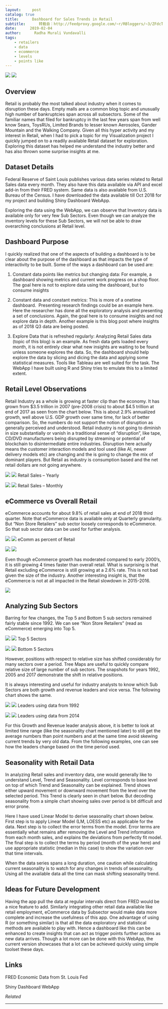 ```yaml
---
layout:     post
catalog: true
title:      Dashboard for Sales Trends in Retail
subtitle:      转载自：http://feedproxy.google.com/~r/RBloggers/~3/ZFdcTbpS618/
date:      2019-02-04
author:      Radha Murali Vundavalli
tags:
    - retailers
    - data
    - ecommerce
    - levels
    - points like
---
```






![](https://i2.wp.com/nycdatascience.com/blog/wp-content/uploads/2019/02/analytics-3268935_1920-1024x767.png?w=450&ssl=1)
![](https://i2.wp.com/nycdatascience.com/blog/wp-content/uploads/2019/02/analytics-3268935_1920-1024x767.png?w=450&ssl=1)


## Overview

Retail is probably the most talked about industry when it comes to disruption these days. Empty malls are a common blog topic and unusually high number of bankruptcies span across all subsectors. Some of the familiar names that filed for bankruptcy in the last few years span from well know Sears, ToysRUs, Limited Brands to lesser known Aerosoles, Gander Mountain and the Walking Company. Given all this hyper activity and my interest in Retail, when I had to pick a topic for my Visualization project I quickly jumped on to a readily available Retail dataset for exploration. Exploring this dataset has helped me understand the industry better and has also thrown some surprise insights at me.

## Dataset Details

Federal Reserve of Saint Louis publishes various data series related to Retail Sales data every month. They also have this data available via API and excel add-in from their FRED system. Same data is also available from U.S. Bureau of the Census. I have downloaded the data available till Oct 2018 for my project and building Shiny Dashboard WebApp.

Exploring the data using the WebApp, we can observe that Inventory data is available only for very few Sub Sectors. Even though we can analyze the inventory levels for these Sub Sectors, we will not be able to draw overarching conclusions at Retail level. 

## Dashboard Purpose

I quickly realized that one of the aspects of building a dashboard is to be clear about the purpose of the dashboard as that impacts the type of interactivity to be built. Some of the ways a dashboard can be used are:

1. Constant data points like metrics but changing data: For example, a dashboard showing metrics and current work progress on a shop floor. The goal here is not to explore data using the dashboard, but to consume insights

1. Constant data and constant metrics: This is more of a onetime dashboard.  Presenting research findings could be an example here. Here the researcher has done all the exploratory analysis and presenting a set of conclusions. Again, the goal here is to consume insights and not explore data in depth. Another example is this blog post where insights as of 2018 Q3 data are being posted.

1. Explore Data that is refreshed regularly: Analyzing Retail Sales data (topic of this blog) is an example. As fresh data gets loaded every month, it is not entirely clear what new insights are waiting to be found unless someone explores the data. So, the dashboard should help explore the data by slicing and dicing the data and applying some statistical measures. Tools like Tableau are well suited for the task. The WebApp I have built using R and Shiny tries to emulate this to a limited extent.


## Retail Level Observations 

Retail Industry as a whole is growing at faster clip than the economy. It has grown from $3.5 trillion in 2007 (pre-2008 crisis) to about $4.5 trillion at end of 2017 as seen from the chart below. This is about 2.9% annualized growth, well above U.S. GDP growth over same time, for lack of better comparison. So, the numbers do not support the notion of disruption as generally perceived and understood. Retail industry is not going to diminish in size substantially or vanish in a traditional sense of “disruption”, like tape, CD/DVD manufacturers being disrupted by streaming or potential of blockchain to disintermediate entire industries. Disruption here actually means the customer interaction models and tool used (like AI, newer delivery models etc) are changing and the is going to change the mix of dominant players. But Retail as industry is consumption based and the net retail dollars are not going anywhere.


![](https://i1.wp.com/nycdatascience.com/blog/wp-content/uploads/2019/02/newplot-3-1.png?w=456&ssl=1)
![](https://i1.wp.com/nycdatascience.com/blog/wp-content/uploads/2019/02/newplot-3-1.png?w=456&ssl=1)
Retail Sales – Yearly


![](https://i2.wp.com/nycdatascience.com/blog/wp-content/uploads/2019/02/newplot-2.png?w=456&ssl=1)
![](https://i2.wp.com/nycdatascience.com/blog/wp-content/uploads/2019/02/newplot-2.png?w=456&ssl=1)
Retail Sales – Monthly


## eCommerce vs Overall Retail

eCommerce accounts for about 9.8% of retail sales at end of 2018 third quarter. Note that eCommerce data is available only at Quarterly granularity. But “Non Store Retailers” sub sector loosely corresponds to eCommerce. So that sub sector data can be used for further analysis.


![](https://i1.wp.com/nycdatascience.com/blog/wp-content/uploads/2019/02/eCommercePercent.png?w=456&ssl=1)
![](https://i1.wp.com/nycdatascience.com/blog/wp-content/uploads/2019/02/eCommercePercent.png?w=456&ssl=1)
eComm as percent of Retail


![](https://i1.wp.com/nycdatascience.com/blog/wp-content/uploads/2019/02/RetailVsEcomm.png?w=456&ssl=1)
![](https://i1.wp.com/nycdatascience.com/blog/wp-content/uploads/2019/02/RetailVsEcomm.png?w=456&ssl=1)



Even though eCommerce growth has moderated compared to early 2000’s, it is still growing 4 times faster than overall retail. What is surprising is that Retail excluding eCommerce is still growing at a 2.6% rate. This is not bad given the size of the industry. Another interesting insight is, that the eCommerce is not at all impacted in the Retail slowdown in 2015-2016.

![](https://i2.wp.com/nycdatascience.com/blog/wp-content/uploads/2019/02/ecommAndRetailGrowth.png?w=456&ssl=1)


## Analyzing Sub Sectors

Barring for few changes, the Top 5 and Bottom 5 sub sectors remained fairly stable since 1992. We can see “Non Store Retailers” (read as eCommerce) emerging into Top 5.


![](https://i0.wp.com/nycdatascience.com/blog/wp-content/uploads/2019/02/Top5.png?w=456&ssl=1)
![](https://i0.wp.com/nycdatascience.com/blog/wp-content/uploads/2019/02/Top5.png?w=456&ssl=1)
Top 5 Sectors


![](https://i1.wp.com/nycdatascience.com/blog/wp-content/uploads/2019/02/Bottom5.png?w=456&ssl=1)
![](https://i1.wp.com/nycdatascience.com/blog/wp-content/uploads/2019/02/Bottom5.png?w=456&ssl=1)
Bottom 5 Sectors


However, positions with respect to relative size has shifted considerably for many sectors over a period. Tree Maps are useful to quickly compare relative size of large number of sub sectors. The snapshots for years 1992, 2005 and 2017 demonstrate the shift in relative positions.

It is always interesting and useful for industry analysts to know which Sub Sectors are both growth and revenue leaders and vice versa. The following chart shows the same. 


![](https://i2.wp.com/nycdatascience.com/blog/wp-content/uploads/2019/02/leaders1992.png?w=456&ssl=1)
![](https://i2.wp.com/nycdatascience.com/blog/wp-content/uploads/2019/02/leaders1992.png?w=456&ssl=1)
Leaders using data from 1992


![](https://i2.wp.com/nycdatascience.com/blog/wp-content/uploads/2019/02/leaders2014.png?w=456&ssl=1)
![](https://i2.wp.com/nycdatascience.com/blog/wp-content/uploads/2019/02/leaders2014.png?w=456&ssl=1)
Leaders using data from 2014


For this Growth and Revenue leader analysis above, it is better to look at limited time range (like the seasonality chart mentioned later) to still get the average numbers than point numbers and at the same time avoid skewing current trends by very old data. From the following examples, one can see how the leaders change based on the time period used.

## Seasonality with Retail Data

In analyzing Retail sales and inventory data, one would generally like to understand Level, Trend and Seasonality. Level corresponds to base level on top of which Trend and Seasonality can be explained. Trend shows either upward movement or downward movement from the level over the selected period. This Trend is clearly seen in chart below. But decoding seasonality from a simple chart showing sales over period is bit difficult and error prone. 

Here I have used Linear Model to derive seasonality chart shown below. First step is to apply Linear Model (LM, LOESS etc) as applicable for the data. Next step is to collect the error terms from the model. Error terms are essentially what remains after removing the Level and Trend information from each month sales, and explains the deviations from perfectly fit model. The final step is to collect the terms by period (month of the year here) and use appropriate statistic (median in this case) to show the variation over that time intervals. 

When the data series spans a long duration, one caution while calculating current seasonality is to watch for any changes in trends of seasonality. Using all the available data all the time can mask shifting seasonality trend. 

## Ideas for Future Development

Having the app pull the data at regular intervals direct from FRED would be a nice feature to add. Similarly integrating other retail data available like retail employment, eCommerce data by Subsector would make data more complete and increase the usefulness of this app. One advantage of using R (or something similar) is that all the data exploratory and statistical methods are available to play with. Hence a dashboard like this can be enhanced to create insights that can act as trigger points further actions as new data arrives. Though a lot more can be done with this WebApp, the current version showcases that a lot can be achieved quickly using simple toolset these days.

## Links

FRED Economic Data from St. Louis Fed

Shiny Dashboard WebApp


*Related*








---
